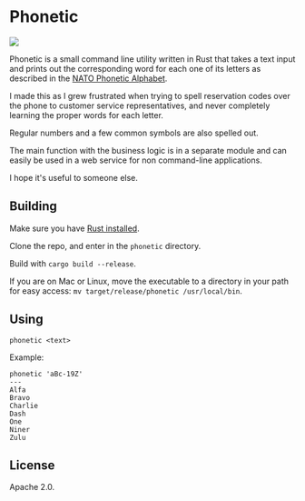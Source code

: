 # Phonetic
![](https://travis-ci.org/RamXX/phonetic.svg?branch=master)

Phonetic is a small command line utility written in Rust that takes a text input and prints out the corresponding word for each one of its letters as described in the [NATO Phonetic Alphabet](https://www.nato.int/nato_static_fl2014/assets/pdf/pdf_2018_01/20180111_nato-alphabet-sign-signal.pdf).

I made this as I grew frustrated when trying to spell reservation codes over the phone to customer service representatives, and never completely learning the proper words for each letter.

Regular numbers and a few common symbols are also spelled out.

The main function with the business logic is in a separate module and can  easily be used in a web service for non command-line applications.

I hope it's useful to someone else.

## Building

Make sure you have [Rust installed](rust-lang.org/tools/install).

Clone the repo, and enter in the `phonetic` directory.

Build with `cargo build --release`.

If you are on Mac or Linux, move the executable to a directory in your path for easy access: `mv target/release/phonetic /usr/local/bin`.

## Using
`phonetic <text>`

Example:
```
phonetic 'aBc-19Z'
---
Alfa
Bravo
Charlie
Dash
One
Niner
Zulu
```

## License
Apache 2.0.
